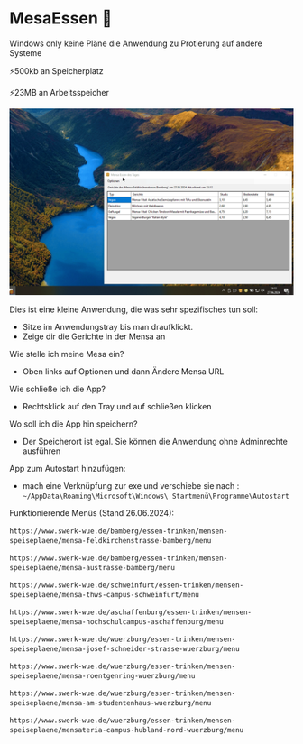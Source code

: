 # MesaEssen 🍔
Windows only keine Pläne die Anwendung zu Protierung auf andere Systeme

⚡500kb an Speicherplatz

⚡23MB an Arbeitsspeicher

![preview-of-the-application-in-use](preview.gif)


Dies ist eine kleine Anwendung, die was sehr spezifisches tun soll:
- Sitze im Anwendungstray bis man draufklickt.
- Zeige dir die Gerichte in der Mensa an

Wie stelle ich meine Mesa ein?
- Oben links auf Optionen und dann Ändere Mensa URL

Wie schließe ich die App?
- Rechtsklick auf den Tray und auf schließen klicken

Wo soll ich die App hin speichern?
- Der Speicherort ist egal. Sie können die Anwendung ohne Adminrechte ausführen 

App zum Autostart hinzufügen:
- mach eine Verknüpfung zur exe und verschiebe sie nach : ```~/AppData\Roaming\Microsoft\Windows\ Startmenü\Programme\Autostart```

Funktionierende Menüs (Stand 26.06.2024):

```https://www.swerk-wue.de/bamberg/essen-trinken/mensen-speiseplaene/mensa-feldkirchenstrasse-bamberg/menu```

```https://www.swerk-wue.de/bamberg/essen-trinken/mensen-speiseplaene/mensa-austrasse-bamberg/menu```

```https://www.swerk-wue.de/schweinfurt/essen-trinken/mensen-speiseplaene/mensa-thws-campus-schweinfurt/menu```

```https://www.swerk-wue.de/aschaffenburg/essen-trinken/mensen-speiseplaene/mensa-hochschulcampus-aschaffenburg/menu```

```https://www.swerk-wue.de/wuerzburg/essen-trinken/mensen-speiseplaene/mensa-josef-schneider-strasse-wuerzburg/menu```

```https://www.swerk-wue.de/wuerzburg/essen-trinken/mensen-speiseplaene/mensa-roentgenring-wuerzburg/menu```

```https://www.swerk-wue.de/wuerzburg/essen-trinken/mensen-speiseplaene/mensa-am-studentenhaus-wuerzburg/menu```

```https://www.swerk-wue.de/wuerzburg/essen-trinken/mensen-speiseplaene/mensateria-campus-hubland-nord-wuerzburg/menu```
